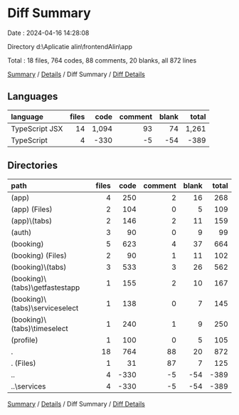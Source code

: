 # Diff Summary

Date : 2024-04-16 14:28:08

Directory d:\\Aplicatie alin\\frontendAlin\\app

Total : 18 files,  764 codes, 88 comments, 20 blanks, all 872 lines

[Summary](results.md) / [Details](details.md) / Diff Summary / [Diff Details](diff-details.md)

## Languages
| language | files | code | comment | blank | total |
| :--- | ---: | ---: | ---: | ---: | ---: |
| TypeScript JSX | 14 | 1,094 | 93 | 74 | 1,261 |
| TypeScript | 4 | -330 | -5 | -54 | -389 |

## Directories
| path | files | code | comment | blank | total |
| :--- | ---: | ---: | ---: | ---: | ---: |
| (app) | 4 | 250 | 2 | 16 | 268 |
| (app) (Files) | 2 | 104 | 0 | 5 | 109 |
| (app)\\(tabs) | 2 | 146 | 2 | 11 | 159 |
| (auth) | 3 | 90 | 0 | 9 | 99 |
| (booking) | 5 | 623 | 4 | 37 | 664 |
| (booking) (Files) | 2 | 90 | 1 | 11 | 102 |
| (booking)\\(tabs) | 3 | 533 | 3 | 26 | 562 |
| (booking)\\(tabs)\\getfastestapp | 1 | 155 | 2 | 10 | 167 |
| (booking)\\(tabs)\\serviceselect | 1 | 138 | 0 | 7 | 145 |
| (booking)\\(tabs)\\timeselect | 1 | 240 | 1 | 9 | 250 |
| (profile) | 1 | 100 | 0 | 5 | 105 |
| . | 18 | 764 | 88 | 20 | 872 |
| . (Files) | 1 | 31 | 87 | 7 | 125 |
| .. | 4 | -330 | -5 | -54 | -389 |
| ..\\services | 4 | -330 | -5 | -54 | -389 |

[Summary](results.md) / [Details](details.md) / Diff Summary / [Diff Details](diff-details.md)